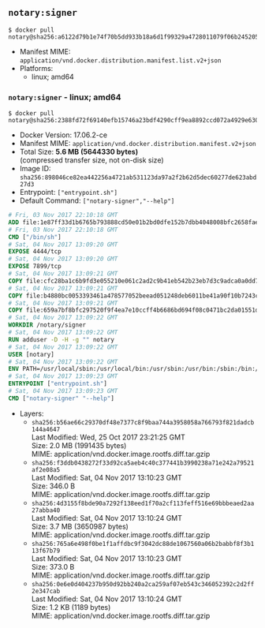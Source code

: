 ## `notary:signer`

```console
$ docker pull notary@sha256:a6122d79b1e74f70b5dd933b18a6d1f99329a4728011079f06b245205f158fe8
```

-	Manifest MIME: `application/vnd.docker.distribution.manifest.list.v2+json`
-	Platforms:
	-	linux; amd64

### `notary:signer` - linux; amd64

```console
$ docker pull notary@sha256:2388fd72f69140efb15746a23bdf4290cff9ea8892ccd072a4929e6300945035
```

-	Docker Version: 17.06.2-ce
-	Manifest MIME: `application/vnd.docker.distribution.manifest.v2+json`
-	Total Size: **5.6 MB (5644330 bytes)**  
	(compressed transfer size, not on-disk size)
-	Image ID: `sha256:898046ce82ea442256a4721ab531123da97a2f2b62d5dec60277de623abd27d3`
-	Entrypoint: `["entrypoint.sh"]`
-	Default Command: `["notary-signer","--help"]`

```dockerfile
# Fri, 03 Nov 2017 22:10:18 GMT
ADD file:1e87ff33d1b6765b793888cd50e01b2bd0dfe152b7dbb4048008bfc2658faea7 in / 
# Fri, 03 Nov 2017 22:10:18 GMT
CMD ["/bin/sh"]
# Sat, 04 Nov 2017 13:09:20 GMT
EXPOSE 4444/tcp
# Sat, 04 Nov 2017 13:09:20 GMT
EXPOSE 7899/tcp
# Sat, 04 Nov 2017 13:09:21 GMT
COPY file:cfc28ba1c6b9fd3e055210e061c2ad2c9b41eb542b23eb7d3c9adca0a0dd775d in /notary/signer/ 
# Sat, 04 Nov 2017 13:09:21 GMT
COPY file:b4880bc0053393461a478577052beead051248deb6011be41a90f10b7243c4a0 in /notary/signer/ 
# Sat, 04 Nov 2017 13:09:21 GMT
COPY file:659a7bf8bfc297520f9f4ea7e10ccff4b6686bd694f08c0471bc2da01551deb8 in /notary/signer/ 
# Sat, 04 Nov 2017 13:09:22 GMT
WORKDIR /notary/signer
# Sat, 04 Nov 2017 13:09:22 GMT
RUN adduser -D -H -g "" notary
# Sat, 04 Nov 2017 13:09:22 GMT
USER [notary]
# Sat, 04 Nov 2017 13:09:22 GMT
ENV PATH=/usr/local/sbin:/usr/local/bin:/usr/sbin:/usr/bin:/sbin:/bin:/notary/signer
# Sat, 04 Nov 2017 13:09:23 GMT
ENTRYPOINT ["entrypoint.sh"]
# Sat, 04 Nov 2017 13:09:23 GMT
CMD ["notary-signer" "--help"]
```

-	Layers:
	-	`sha256:b56ae66c29370df48e7377c8f9baa744a3958058a766793f821dadcb144a4647`  
		Last Modified: Wed, 25 Oct 2017 23:21:25 GMT  
		Size: 2.0 MB (1991435 bytes)  
		MIME: application/vnd.docker.image.rootfs.diff.tar.gzip
	-	`sha256:f3ddb0438272f33d92ca5aeb4c40c377441b3990238a71e242a79521af2e08a5`  
		Last Modified: Sat, 04 Nov 2017 13:10:23 GMT  
		Size: 346.0 B  
		MIME: application/vnd.docker.image.rootfs.diff.tar.gzip
	-	`sha256:4d3155f8bde90a7292f138eed1f70a2cf113feff516e69bbbeaed2aa27abba40`  
		Last Modified: Sat, 04 Nov 2017 13:10:24 GMT  
		Size: 3.7 MB (3650987 bytes)  
		MIME: application/vnd.docker.image.rootfs.diff.tar.gzip
	-	`sha256:765a6e498f0be1f1affdbc9f3042dc88de1067560a06b2babbf8f3b113f67b79`  
		Last Modified: Sat, 04 Nov 2017 13:10:23 GMT  
		Size: 373.0 B  
		MIME: application/vnd.docker.image.rootfs.diff.tar.gzip
	-	`sha256:0e6e0d404237b950d92bb240a2ca259af07eb543c346052392c2d2ff2e347cab`  
		Last Modified: Sat, 04 Nov 2017 13:10:24 GMT  
		Size: 1.2 KB (1189 bytes)  
		MIME: application/vnd.docker.image.rootfs.diff.tar.gzip
